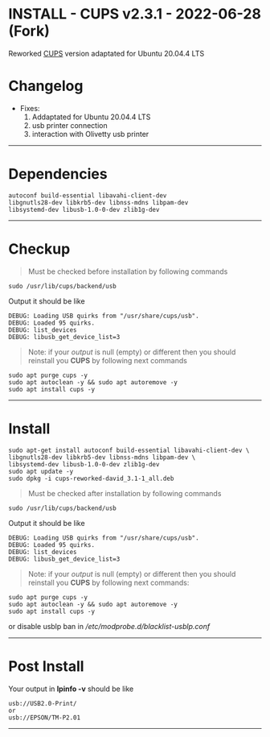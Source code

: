 INSTALL - CUPS v2.3.1 - 2022-06-28 (Fork)
=======================================================================
Reworked [CUPS](https://github.com/OpenPrinting/cups) version adaptated for Ubuntu 20.04.4 LTS

Changelog
=======================================================================

 + Fixes:
   1. Addaptated for Ubuntu 20.04.4 LTS
   2. usb printer connection
   3. interaction with Olivetty usb printer
***
Dependencies
=======================================================================
```
autoconf build-essential libavahi-client-dev
libgnutls28-dev libkrb5-dev libnss-mdns libpam-dev
libsystemd-dev libusb-1.0-0-dev zlib1g-dev
```
***
Checkup
=======================================================================
> Must be checked before installation by following commands

```
sudo /usr/lib/cups/backend/usb
```

Output it should be like

```
DEBUG: Loading USB quirks from "/usr/share/cups/usb".
DEBUG: Loaded 95 quirks.
DEBUG: list_devices
DEBUG: libusb_get_device_list=3

```

> Note: if your *output* is null (empty) or different then you should reinstall you **CUPS** by following next commands

```
sudo apt purge cups -y
sudo apt autoclean -y && sudo apt autoremove -y
sudo apt install cups -y
```
***
Install
=======================================================================

```
sudo apt-get install autoconf build-essential libavahi-client-dev \
libgnutls28-dev libkrb5-dev libnss-mdns libpam-dev \
libsystemd-dev libusb-1.0-0-dev zlib1g-dev
sudo apt update -y
sudo dpkg -i cups-reworked-david_3.1-1_all.deb
```

> Must be checked after installation by following commands

```
sudo /usr/lib/cups/backend/usb
```

Output it should be like

```
DEBUG: Loading USB quirks from "/usr/share/cups/usb".
DEBUG: Loaded 95 quirks.
DEBUG: list_devices
DEBUG: libusb_get_device_list=3
```

> Note: if your *output* is null (empty) or different then you should reinstall you **CUPS** by following next commands:

```
sudo apt purge cups -y
sudo apt autoclean -y && sudo apt autoremove -y
sudo apt install cups -y
```

or disable usblp ban in */etc/modprobe.d/blacklist-usblp.conf*
***
Post Install
=======================================================================

Your output in **lpinfo -v** should be like 

```
usb://USB2.0-Print/
or
usb://EPSON/TM-P2.01
```
***

